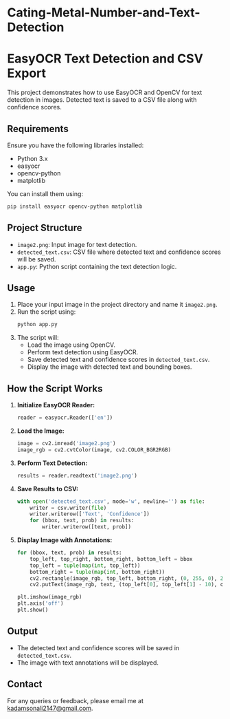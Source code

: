 # Cating-Metal-Number-and-Text-Detection

# EasyOCR Text Detection and CSV Export

This project demonstrates how to use EasyOCR and OpenCV for text detection in images. Detected text is saved to a CSV file along with confidence scores.

## Requirements
Ensure you have the following libraries installed:

- Python 3.x
- easyocr
- opencv-python
- matplotlib

You can install them using:
```bash
pip install easyocr opencv-python matplotlib
```

## Project Structure
- `image2.png`: Input image for text detection.
- `detected_text.csv`: CSV file where detected text and confidence scores will be saved.
- `app.py`: Python script containing the text detection logic.

## Usage
1. Place your input image in the project directory and name it `image2.png`.
2. Run the script using:
   ```bash
   python app.py
   ```
3. The script will:
   - Load the image using OpenCV.
   - Perform text detection using EasyOCR.
   - Save detected text and confidence scores in `detected_text.csv`.
   - Display the image with detected text and bounding boxes.

## How the Script Works
1. **Initialize EasyOCR Reader:**
   ```python
   reader = easyocr.Reader(['en'])
   ```
2. **Load the Image:**
   ```python
   image = cv2.imread('image2.png')
   image_rgb = cv2.cvtColor(image, cv2.COLOR_BGR2RGB)
   ```
3. **Perform Text Detection:**
   ```python
   results = reader.readtext('image2.png')
   ```
4. **Save Results to CSV:**
   ```python
   with open('detected_text.csv', mode='w', newline='') as file:
       writer = csv.writer(file)
       writer.writerow(['Text', 'Confidence'])
       for (bbox, text, prob) in results:
           writer.writerow([text, prob])
   ```
5. **Display Image with Annotations:**
   ```python
   for (bbox, text, prob) in results:
       top_left, top_right, bottom_right, bottom_left = bbox
       top_left = tuple(map(int, top_left))
       bottom_right = tuple(map(int, bottom_right))
       cv2.rectangle(image_rgb, top_left, bottom_right, (0, 255, 0), 2)
       cv2.putText(image_rgb, text, (top_left[0], top_left[1] - 10), cv2.FONT_HERSHEY_SIMPLEX, 1.4, (0, 255, 0), 4)

   plt.imshow(image_rgb)
   plt.axis('off')
   plt.show()
   ```

## Output
- The detected text and confidence scores will be saved in `detected_text.csv`.
- The image with text annotations will be displayed.

## Contact
For any queries or feedback, please email me at kadamsonali2147@gmail.com.

